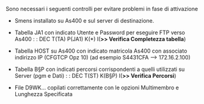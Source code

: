  Sono necessari i seguenti controlli per evitare problemi in fase di attivazione

- Smens installato su As400 e sul server di destinazione.

- Tabella JA1 con indicato Utente e Password per eseguire FTP verso As400
 :  : DEC T(TA) P(JA1) K(*) I(**>> Verifica Completezza tabella**)

- Tabella HOST su As400 con indicato matricola As400 con associato indirizzo IP (CFGTCP Opz 10) (ad esempio S4431CFA --> 172.16.2.100)

- Tabella B§P con indicati percorsi corrispondenti a quelli utilizzati su Server (pgm e Dati)
 :  : DEC T(ST) K(B§P) I(**>> Verifica Percorsi**)

- File D9WK... copilati correttamente con le opzioni Multimembro e Lunghezza Specificata
